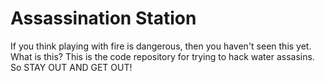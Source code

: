 # Assassination Station

If you think playing with fire is dangerous, then you haven't seen this yet. What is this? This is the code repository for trying to hack water assasins. So STAY OUT AND GET OUT!